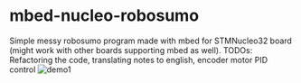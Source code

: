 # mbed-nucleo-robosumo
Simple messy robosumo program made with mbed for STMNucleo32 board (might work with other boards supporting mbed as well).
TODOs: Refactoring the code, translating notes to english, encoder motor PID control
![demo1](https://raw.githubusercontent.com/kukosek/mbed-nucleo-robosumo/master/sumo.gif)
